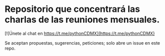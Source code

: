 # Repositorio que concentrará las charlas de las reuniones mensuales.

[![Únete al chat en https://t.me/pythonCDMX](https://t.me/pythonCDMX)

Se aceptan propuestas, sugerencias, peticiones; solo abre un issue en este repo.

